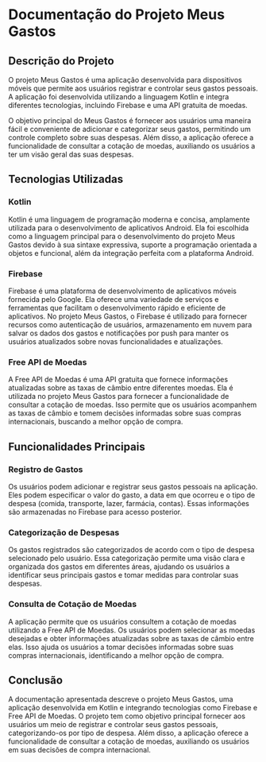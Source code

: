 # Documentação do Projeto Meus Gastos

## Descrição do Projeto
O projeto Meus Gastos é uma aplicação desenvolvida para dispositivos móveis que permite aos usuários registrar e controlar seus gastos pessoais. A aplicação foi desenvolvida utilizando a linguagem Kotlin e integra diferentes tecnologias, incluindo Firebase e uma API gratuita de moedas. 

O objetivo principal do Meus Gastos é fornecer aos usuários uma maneira fácil e conveniente de adicionar e categorizar seus gastos, permitindo um controle completo sobre suas despesas. Além disso, a aplicação oferece a funcionalidade de consultar a cotação de moedas, auxiliando os usuários a ter um visão geral das suas despesas.

## Tecnologias Utilizadas

### Kotlin
Kotlin é uma linguagem de programação moderna e concisa, amplamente utilizada para o desenvolvimento de aplicativos Android. Ela foi escolhida como a linguagem principal para o desenvolvimento do projeto Meus Gastos devido à sua sintaxe expressiva, suporte a programação orientada a objetos e funcional, além da integração perfeita com a plataforma Android.

### Firebase
Firebase é uma plataforma de desenvolvimento de aplicativos móveis fornecida pelo Google. Ela oferece uma variedade de serviços e ferramentas que facilitam o desenvolvimento rápido e eficiente de aplicativos. No projeto Meus Gastos, o Firebase é utilizado para fornecer recursos como autenticação de usuários, armazenamento em nuvem para salvar os dados dos gastos e notificações por push para manter os usuários atualizados sobre novas funcionalidades e atualizações.

### Free API de Moedas
A Free API de Moedas é uma API gratuita que fornece informações atualizadas sobre as taxas de câmbio entre diferentes moedas. Ela é utilizada no projeto Meus Gastos para fornecer a funcionalidade de consultar a cotação de moedas. Isso permite que os usuários acompanhem as taxas de câmbio e tomem decisões informadas sobre suas compras internacionais, buscando a melhor opção de compra.

## Funcionalidades Principais

### Registro de Gastos
Os usuários podem adicionar e registrar seus gastos pessoais na aplicação. Eles podem especificar o valor do gasto, a data em que ocorreu e o tipo de despesa (comida, transporte, lazer, farmácia, contas). Essas informações são armazenadas no Firebase para acesso posterior.

### Categorização de Despesas
Os gastos registrados são categorizados de acordo com o tipo de despesa selecionado pelo usuário. Essa categorização permite uma visão clara e organizada dos gastos em diferentes áreas, ajudando os usuários a identificar seus principais gastos e tomar medidas para controlar suas despesas.

### Consulta de Cotação de Moedas
A aplicação permite que os usuários consultem a cotação de moedas utilizando a Free API de Moedas. Os usuários podem selecionar as moedas desejadas e obter informações atualizadas sobre as taxas de câmbio entre elas. Isso ajuda os usuários a tomar decisões informadas sobre suas compras internacionais, identificando a melhor opção de compra.

## Conclusão
A documentação apresentada descreve o projeto Meus Gastos, uma aplicação desenvolvida em Kotlin e integrando tecnologias como Firebase e Free API de Moedas. O projeto tem como objetivo principal fornecer aos usuários um meio de registrar e controlar seus gastos pessoais, categorizando-os por tipo de despesa. Além disso, a aplicação oferece a funcionalidade de consultar a cotação de moedas, auxiliando os usuários em suas decisões de compra internacional.
